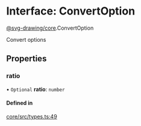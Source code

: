 # Interface: ConvertOption

[@svg-drawing/core](../../modules/svg_drawing_core.md).ConvertOption

Convert options

## Properties

### ratio

• `Optional` **ratio**: `number`

#### Defined in

[core/src/types.ts:49](https://github.com/kmkzt/svg-drawing/blob/c168ec0/packages/core/src/types.ts#L49)
